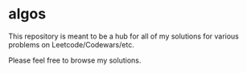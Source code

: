 # algos

This repository is meant to be a hub for all of my solutions for various problems on Leetcode/Codewars/etc.

Please feel free to browse my solutions.
